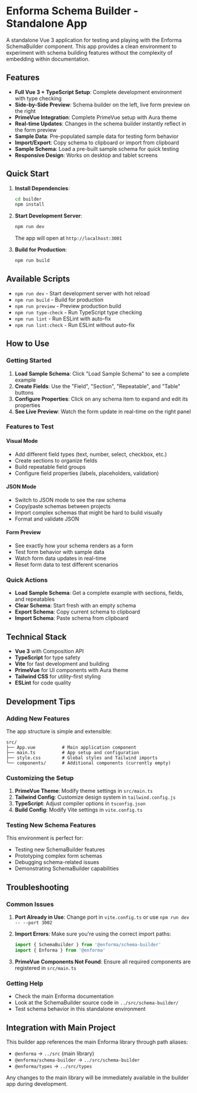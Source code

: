 # Enforma Schema Builder - Standalone App

A standalone Vue 3 application for testing and playing with the Enforma SchemaBuilder component. This app provides a clean environment to experiment with schema building features without the complexity of embedding within documentation.

## Features

- **Full Vue 3 + TypeScript Setup**: Complete development environment with type checking
- **Side-by-Side Preview**: Schema builder on the left, live form preview on the right
- **PrimeVue Integration**: Complete PrimeVue setup with Aura theme
- **Real-time Updates**: Changes in the schema builder instantly reflect in the form preview
- **Sample Data**: Pre-populated sample data for testing form behavior
- **Import/Export**: Copy schema to clipboard or import from clipboard
- **Sample Schema**: Load a pre-built sample schema for quick testing
- **Responsive Design**: Works on desktop and tablet screens

## Quick Start

1. **Install Dependencies**:
   ```bash
   cd builder
   npm install
   ```

2. **Start Development Server**:
   ```bash
   npm run dev
   ```
   The app will open at `http://localhost:3001`

3. **Build for Production**:
   ```bash
   npm run build
   ```

## Available Scripts

- `npm run dev` - Start development server with hot reload
- `npm run build` - Build for production
- `npm run preview` - Preview production build
- `npm run type-check` - Run TypeScript type checking
- `npm run lint` - Run ESLint with auto-fix
- `npm run lint:check` - Run ESLint without auto-fix

## How to Use

### Getting Started
1. **Load Sample Schema**: Click "Load Sample Schema" to see a complete example
2. **Create Fields**: Use the "Field", "Section", "Repeatable", and "Table" buttons
3. **Configure Properties**: Click on any schema item to expand and edit its properties
4. **See Live Preview**: Watch the form update in real-time on the right panel

### Features to Test

#### Visual Mode
- Add different field types (text, number, select, checkbox, etc.)
- Create sections to organize fields
- Build repeatable field groups
- Configure field properties (labels, placeholders, validation)

#### JSON Mode
- Switch to JSON mode to see the raw schema
- Copy/paste schemas between projects
- Import complex schemas that might be hard to build visually
- Format and validate JSON

#### Form Preview
- See exactly how your schema renders as a form
- Test form behavior with sample data
- Watch form data updates in real-time
- Reset form data to test different scenarios

### Quick Actions
- **Load Sample Schema**: Get a complete example with sections, fields, and repeatables
- **Clear Schema**: Start fresh with an empty schema
- **Export Schema**: Copy current schema to clipboard
- **Import Schema**: Paste schema from clipboard

## Technical Stack

- **Vue 3** with Composition API
- **TypeScript** for type safety
- **Vite** for fast development and building
- **PrimeVue** for UI components with Aura theme
- **Tailwind CSS** for utility-first styling
- **ESLint** for code quality

## Development Tips

### Adding New Features
The app structure is simple and extensible:

```
src/
├── App.vue          # Main application component
├── main.ts          # App setup and configuration
├── style.css        # Global styles and Tailwind imports
└── components/      # Additional components (currently empty)
```

### Customizing the Setup
1. **PrimeVue Theme**: Modify theme settings in `src/main.ts`
2. **Tailwind Config**: Customize design system in `tailwind.config.js`
3. **TypeScript**: Adjust compiler options in `tsconfig.json`
4. **Build Config**: Modify Vite settings in `vite.config.ts`

### Testing New Schema Features
This environment is perfect for:
- Testing new SchemaBuilder features
- Prototyping complex form schemas
- Debugging schema-related issues
- Demonstrating SchemaBuilder capabilities

## Troubleshooting

### Common Issues

1. **Port Already in Use**: Change port in `vite.config.ts` or use `npm run dev -- --port 3002`

2. **Import Errors**: Make sure you're using the correct import paths:
   ```ts
   import { SchemaBuilder } from '@enforma/schema-builder'
   import { Enforma } from '@enforma'
   ```

3. **PrimeVue Components Not Found**: Ensure all required components are registered in `src/main.ts`

### Getting Help
- Check the main Enforma documentation
- Look at the SchemaBuilder source code in `../src/schema-builder/`
- Test schema behavior in this standalone environment

## Integration with Main Project

This builder app references the main Enforma library through path aliases:
- `@enforma` → `../src` (main library)
- `@enforma/schema-builder` → `../src/schema-builder`
- `@enforma/types` → `../src/types`

Any changes to the main library will be immediately available in the builder app during development.